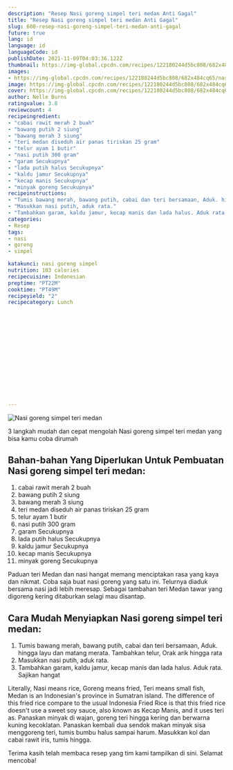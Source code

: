 ```yaml
---
description: "Resep Nasi goreng simpel teri medan Anti Gagal"
title: "Resep Nasi goreng simpel teri medan Anti Gagal"
slug: 608-resep-nasi-goreng-simpel-teri-medan-anti-gagal
future: true
lang: id
language: id
languageCode: id
publishDate: 2021-11-09T04:03:36.122Z 
thumbnail: https://img-global.cpcdn.com/recipes/122180244d5bc808/682x484cq65/nasi-goreng-simpel-teri-medan-foto-resep-utama.webp
images:
- https://img-global.cpcdn.com/recipes/122180244d5bc808/682x484cq65/nasi-goreng-simpel-teri-medan-foto-resep-utama.webp
image: https://img-global.cpcdn.com/recipes/122180244d5bc808/682x484cq65/nasi-goreng-simpel-teri-medan-foto-resep-utama.webp
cover: https://img-global.cpcdn.com/recipes/122180244d5bc808/682x484cq65/nasi-goreng-simpel-teri-medan-foto-resep-utama.webp
author: Nelle Burns
ratingvalue: 3.8
reviewcount: 4
recipeingredient:
- "cabai rawit merah 2 buah"
- "bawang putih 2 siung"
- "bawang merah 3 siung"
- "teri medan diseduh air panas tiriskan 25 gram"
- "telur ayam 1 butir"
- "nasi putih 300 gram"
- "garam Secukupnya"
- "lada putih halus Secukupnya"
- "kaldu jamur Secukupnya"
- "kecap manis Secukupnya"
- "minyak goreng Secukupnya"
recipeinstructions:
- "Tumis bawang merah, bawang putih, cabai dan teri bersamaan, Aduk. hingga layu dan matang merata. Tambahkan telur, Orak arik hingga rata"
- "Masukkan nasi putih, aduk rata."
- "Tambahkan garam, kaldu jamur, kecap manis dan lada halus. Aduk rata. Sajikan hangat"
categories:
- Resep
tags:
- nasi
- goreng
- simpel

katakunci: nasi goreng simpel 
nutrition: 103 calories
recipecuisine: Indonesian
preptime: "PT22M"
cooktime: "PT49M"
recipeyield: "2"
recipecategory: Lunch


     
    
    
    
    
    
    
    
    
    
    
      
    
---
```



![Nasi goreng simpel teri medan](https://img-global.cpcdn.com/recipes/122180244d5bc808/682x484cq65/nasi-goreng-simpel-teri-medan-foto-resep-utama.webp)

3 langkah mudah dan cepat mengolah  Nasi goreng simpel teri medan yang bisa kamu coba dirumah

<!--inarticleads1-->

## Bahan-bahan Yang Diperlukan Untuk Pembuatan Nasi goreng simpel teri medan:

1. cabai rawit merah 2 buah
1. bawang putih 2 siung
1. bawang merah 3 siung
1. teri medan diseduh air panas tiriskan 25 gram
1. telur ayam 1 butir
1. nasi putih 300 gram
1. garam Secukupnya
1. lada putih halus Secukupnya
1. kaldu jamur Secukupnya
1. kecap manis Secukupnya
1. minyak goreng Secukupnya

Paduan teri Medan dan nasi hangat memang menciptakan rasa yang kaya dan nikmat. Coba saja buat nasi goreng yang satu ini. Telurnya diaduk bersama nasi jadi lebih meresap. Sebagai tambahan teri Medan tawar yang digoreng kering ditaburkan selagi mau disantap. 

<!--inarticleads2-->

## Cara Mudah Menyiapkan Nasi goreng simpel teri medan:

1. Tumis bawang merah, bawang putih, cabai dan teri bersamaan, Aduk. hingga layu dan matang merata. Tambahkan telur, Orak arik hingga rata
1. Masukkan nasi putih, aduk rata.
1. Tambahkan garam, kaldu jamur, kecap manis dan lada halus. Aduk rata. Sajikan hangat


Literally, Nasi means rice, Goreng means fried, Teri means small fish, Medan is an Indonesian&#39;s province in Sumatran island. The difference of this fried rice compare to the usual Indonesia Fried Rice is that this fried rice doesn&#39;t use a sweet soy sauce, also known as Kecap Manis, and it uses teri as. Panaskan minyak di wajan, goreng teri hingga kering dan berwarna kuning kecoklatan. Panaskan kembali dua sendok makan minyak sisa menggoreng teri, tumis bumbu halus sampai harum. Masukkan kol dan cabai rawit iris, tumis hingga. 

Terima kasih telah membaca resep yang tim kami tampilkan di sini. Selamat mencoba!
